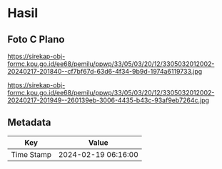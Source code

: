 # Hasil

## Foto C Plano

https://sirekap-obj-formc.kpu.go.id/ee68/pemilu/ppwp/33/05/03/20/12/3305032012002-20240217-201840--cf7bf67d-63d6-4f34-9b9d-1974a6119733.jpg

https://sirekap-obj-formc.kpu.go.id/ee68/pemilu/ppwp/33/05/03/20/12/3305032012002-20240217-201949--260139eb-3006-4435-b43c-93af9eb7264c.jpg


## Metadata

| Key        | Value               |
| ---------- | ------------------- |
| Time Stamp | 2024-02-19 06:16:00 |



